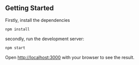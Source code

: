 ## Getting Started
Firstly, install the dependencies
```bash
npm install
```


secondly, run the development server:

```bash
npm start
```

Open [http://localhost:3000](http://localhost:3000) with your browser to see the result.

